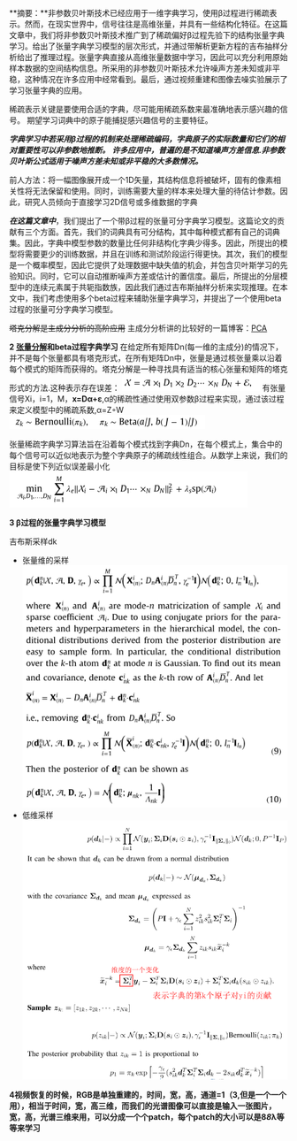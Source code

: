 **摘要：**非参数贝叶斯技术已经应用于一维字典学习，使用β过程进行稀疏表示。然而，在现实世界中，信号往往是高维张量，并具有一些结构化特征。在这篇文章中，我们将非参数贝叶斯技术推广到了稀疏偏好β过程先验下的结构张量字典学习。给出了张量字典学习模型的层次形式，并通过带解析更新方程的吉布抽样分析给出了推理过程。张量字典直接从高维张量数据中学习，因此可以充分利用原始样本数据的空间结构信息。所采用的非参数贝叶斯技术允许噪声方差未知或非平稳，这种情况在许多应用中经常看到。最后，通过视频重建和图像去噪实验展示了学习张量字典的应用。

稀疏表示关键是要使用合适的字典，尽可能用稀疏系数来最准确地表示感兴趣的信号。
期望学习词典中的原子能捕捉感兴趣信号的主要特征。

***字典学习中若采用β过程的机制来处理稀疏编码，字典原子的实际数量和它们的相对重要性可以非参数地推断。***
***许多应用中，普遍的是不知道噪声方差信息.非参数贝叶斯公式适用于噪声方差未知或非平稳的大多数情况。***

前人方法：将一幅图像展开成一个1D矢量，其结构信息将被破坏，固有的像素相关性将无法保留和使用。同时，训练需要大量的样本来处理大量的待估计参数。因此，研究人员倾向于直接学习2D信号或多维数据的字典

***在这篇文章中***，我们提出了一个带β过程的张量可分字典学习模型。这篇论文的贡献有三个方面。首先，我们的词典具有可分结构，其中每种模式都有自己的词典集。因此，字典中模型参数的数量比任何非结构化字典少得多。因此，所提出的模型将需要更少的训练数据，并且在训练和测试阶段运行得更快。其次，我们的模型是一个概率模型，因此它提供了处理数据中缺失值的机会，并包含贝叶斯学习的先验知识。同时，它可以自动推断噪声方差或估计的置信度。最后，所提出的分层模型中的连续元素属于共轭指数族，因此我们通过吉布斯抽样分析来实现推理。在本文中，我们考虑使用多个beta过程来辅助张量字典学习，并提出了一个使用beta过程的张量可分字典学习模型。


~~塔克分解是主成分分析的高阶应用~~
主成分分析讲的比较好的一篇博客：[PCA](https://blog.csdn.net/murray_/article/details/79945148)

**2 <u>张量分解</u>和beta过程字典学习**
在给定所有矩阵Dn(每一维的主成分)的情况下，并不是每个张量都具有塔克形式，在所有矩阵Dn中，张量是通过核张量乘以沿着每个模式的矩阵而获得的。塔克分解是一种寻找具有适当的核心张量和矩阵的塔克形式的方法.这种表示存在误差：
![](images/2020-11-06-13-33-04.png)
有张量信号Xi，i=1，M，**x=Dα+ε**,α的稀疏性通过使用双参数β过程来实现，通过该过程来定义模型中的稀疏系数,α=Z◦W
![](images/2020-11-06-14-00-38.png)

张量稀疏字典学习算法旨在沿着每个模式找到字典Dn，在每个模式上，集合中的每个信号可以近似地表示为整个字典原子的稀疏线性组合。从数学上来说，我们的目标是使下列近似误差最小化
![](images/2020-11-06-13-51-29.png)

**3 β过程的张量字典学习模型**

 吉布斯采样dk
   - 张量维的采样
    ![](images/2020-11-09-08-12-14.png)
   - 低维采样
    ![](images/2020-11-09-08-13-57.png)


**4视频恢复的时候，RGB是单独重建的，时间，宽，高，通道=1（3,但是一个一个用），相当于时间，宽，高三维，而我们的光谱图像可以直接是输入一张图片，宽，高，光谱三维来用，可以分成一个个patch，每个patch的大小可以是8*8*λ等等来学习**
